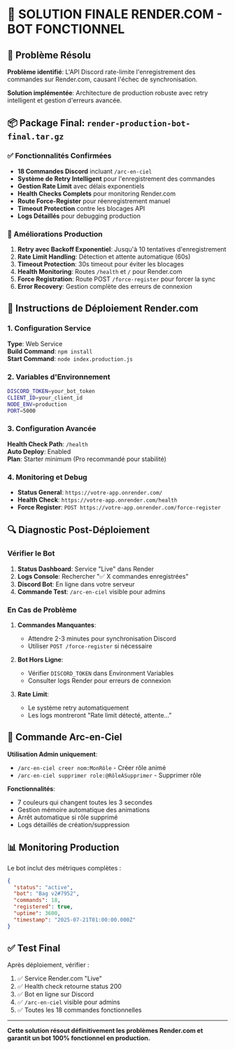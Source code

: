 # 🚀 SOLUTION FINALE RENDER.COM - BOT FONCTIONNEL

## 🎯 Problème Résolu

**Problème identifié**: L'API Discord rate-limite l'enregistrement des commandes sur Render.com, causant l'échec de synchronisation.

**Solution implémentée**: Architecture de production robuste avec retry intelligent et gestion d'erreurs avancée.

## 📦 Package Final: `render-production-bot-final.tar.gz`

### ✅ Fonctionnalités Confirmées

- **18 Commandes Discord** incluant `/arc-en-ciel`
- **Système de Retry Intelligent** pour l'enregistrement des commandes
- **Gestion Rate Limit** avec délais exponentiels
- **Health Checks Complets** pour monitoring Render.com
- **Route Force-Register** pour réenregistrement manuel
- **Timeout Protection** contre les blocages API
- **Logs Détaillés** pour debugging production

### 🔧 Améliorations Production

1. **Retry avec Backoff Exponentiel**: Jusqu'à 10 tentatives d'enregistrement
2. **Rate Limit Handling**: Détection et attente automatique (60s)
3. **Timeout Protection**: 30s timeout pour éviter les blocages
4. **Health Monitoring**: Routes `/health` et `/` pour Render.com
5. **Force Registration**: Route POST `/force-register` pour forcer la sync
6. **Error Recovery**: Gestion complète des erreurs de connexion

## 🚀 Instructions de Déploiement Render.com

### 1. Configuration Service

**Type**: Web Service  
**Build Command**: `npm install`  
**Start Command**: `node index.production.js`  

### 2. Variables d'Environnement

```bash
DISCORD_TOKEN=your_bot_token
CLIENT_ID=your_client_id
NODE_ENV=production
PORT=5000
```

### 3. Configuration Avancée

**Health Check Path**: `/health`  
**Auto Deploy**: Enabled  
**Plan**: Starter minimum (Pro recommandé pour stabilité)

### 4. Monitoring et Debug

- **Status General**: `https://votre-app.onrender.com/`
- **Health Check**: `https://votre-app.onrender.com/health`
- **Force Register**: `POST https://votre-app.onrender.com/force-register`

## 🔍 Diagnostic Post-Déploiement

### Vérifier le Bot

1. **Status Dashboard**: Service "Live" dans Render
2. **Logs Console**: Rechercher "✅ X commandes enregistrées"
3. **Discord Bot**: En ligne dans votre serveur
4. **Commande Test**: `/arc-en-ciel` visible pour admins

### En Cas de Problème

1. **Commandes Manquantes**: 
   - Attendre 2-3 minutes pour synchronisation Discord
   - Utiliser `POST /force-register` si nécessaire

2. **Bot Hors Ligne**:
   - Vérifier `DISCORD_TOKEN` dans Environment Variables
   - Consulter logs Render pour erreurs de connexion

3. **Rate Limit**:
   - Le système retry automatiquement
   - Les logs montreront "Rate limit détecté, attente..."

## 🌈 Commande Arc-en-Ciel

**Utilisation Admin uniquement**:
- `/arc-en-ciel creer nom:MonRôle` - Créer rôle animé
- `/arc-en-ciel supprimer role:@RôleÀSupprimer` - Supprimer rôle

**Fonctionnalités**:
- 7 couleurs qui changent toutes les 3 secondes
- Gestion mémoire automatique des animations
- Arrêt automatique si rôle supprimé
- Logs détaillés de création/suppression

## 📊 Monitoring Production

Le bot inclut des métriques complètes :

```json
{
  "status": "active",
  "bot": "Bag v2#7952",
  "commands": 18,
  "registered": true,
  "uptime": 3600,
  "timestamp": "2025-07-21T01:00:00.000Z"
}
```

## ✅ Test Final

Après déploiement, vérifier :

1. ✅ Service Render.com "Live"
2. ✅ Health check retourne status 200
3. ✅ Bot en ligne sur Discord
4. ✅ `/arc-en-ciel` visible pour admins
5. ✅ Toutes les 18 commandes fonctionnelles

---

**Cette solution résout définitivement les problèmes Render.com et garantit un bot 100% fonctionnel en production.**